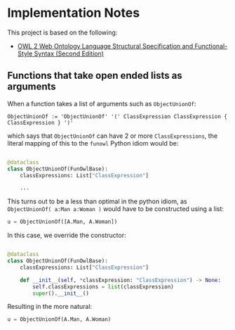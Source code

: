# Implementation Notes
This project is based on the following:
* [OWL 2 Web Ontology Language Structural Specification and Functional-Style Syntax (Second Edition)](https://www.w3.org/TR/owl2-syntax/)

## Functions that take open ended lists as arguments
When a function takes a list of arguments such as `ObjectUnionOf`:

```
ObjectUnionOf := 'ObjectUnionOf' '(' ClassExpression ClassExpression { ClassExpression } ')' 
```

which says that `ObjectUnionOf` can have 2 or more `ClassExpressions`, the literal mapping of this to the `funowl` 
Python idiom would be:

```python

@dataclass
class ObjectUnionOf(FunOwlBase):
    classExpressions: List["ClassExpression"]

    ...
```

This turns out to be a less than optimal in the python idiom, as `ObjectUnionOf( a:Man a:Woman )` would have to
 be constructed using a list:

```python
u = ObjectUnionOf([A.Man, A.Woman])
```

In this case, we override the constructor:
```python

@dataclass
class ObjectUnionOf(FunOwlBase):
    classExpressions: List["ClassExpression"]

    def __init__(self, *classExpression: "ClassExpression") -> None:
        self.classExpressions = list(classExpression)
        super().__init__()
```

Resulting in the more natural:
```python
u = ObjectUnionOf(A.Man, A.Woman)
```